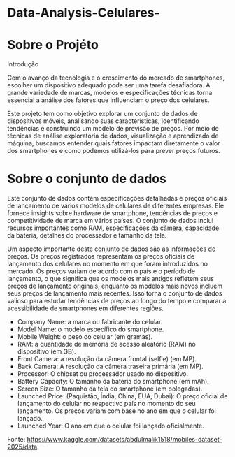 # Data-Analysis-Celulares-

# Sobre o Projéto

Introdução

Com o avanço da tecnologia e o crescimento do mercado de smartphones, escolher um dispositivo adequado pode ser uma tarefa desafiadora. A grande variedade de marcas, modelos e especificações técnicas torna essencial a análise dos fatores que influenciam o preço dos celulares.

Este projeto tem como objetivo explorar um conjunto de dados de dispositivos móveis, analisando suas características, identificando tendências e construindo um modelo de previsão de preços. Por meio de técnicas de análise exploratória de dados, visualização e aprendizado de máquina, buscamos entender quais fatores impactam diretamente o valor dos smartphones e como podemos utilizá-los para prever preços futuros.

# Sobre o conjunto de dados

Este conjunto de dados contém especificações detalhadas e preços oficiais de lançamento de vários modelos de celulares de diferentes empresas. Ele fornece insights sobre hardware de smartphone, tendências de preços e competitividade de marca em vários países. O conjunto de dados inclui recursos importantes como RAM, especificações da câmera, capacidade da bateria, detalhes do processador e tamanho da tela.

Um aspecto importante deste conjunto de dados são as informações de preços. Os preços registrados representam os preços oficiais de lançamento dos celulares no momento em que foram introduzidos no mercado. Os preços variam de acordo com o país e o período de lançamento, o que significa que os modelos mais antigos refletem seus preços de lançamento originais, enquanto os modelos mais novos incluem seus preços de lançamento mais recentes. Isso torna o conjunto de dados valioso para estudar tendências de preços ao longo do tempo e comparar a acessibilidade de smartphones em diferentes regiões.

* Company Name: a marca ou fabricante do celular.
* Model Name: o modelo específico do smartphone.
* Mobile Weight: o peso do celular (em gramas).
* RAM: a quantidade de memória de acesso aleatório (RAM) no dispositivo (em GB).
* Front Camera: a resolução da câmera frontal (selfie) (em MP).
* Back Camera: A resolução da câmera traseira primária (em MP).
* Processor: O chipset ou processador usado no dispositivo.
* Battery Capacity: O tamanho da bateria do smartphone (em mAh).
* Screen Size: O tamanho da tela do smartphone (em polegadas).
* Launched Price: (Paquistão, Índia, China, EUA, Dubai): O preço oficial de lançamento do celular no respectivo país no momento do seu lançamento. Os preços variam com base no ano em que o celular foi lançado.
* Launched Year: O ano em que o celular foi lançado oficialmente.

Fonte: https://www.kaggle.com/datasets/abdulmalik1518/mobiles-dataset-2025/data
